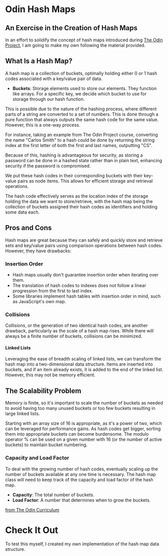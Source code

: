 # Odin Hash Maps

## An Exercise in the Creation of Hash Maps

In an effort to solidify the concept of hash maps introduced during [The Odin Project](https://www.theodinproject.com/lessons/javascript-hashmap-data-structure), I am going to make my own following the material provided.

## What Is a Hash Map?

A hash map is a collection of buckets, optimally holding either 0 or 1 hash codes associated with a key/value pair of data.

- **Buckets**: Storage elements used to store our elements. They function like arrays. For a specific key, we decide which bucket to use for storage through our hash function.

This is possible due to the nature of the hashing process, where different parts of a string are converted to a set of numbers. This is done through a pure function that always outputs the same hash code for the same value. However, this is a one-way process.

For instance, taking an example from The Odin Project course, converting the name "Carlos Smith" to a hash could be done by returning the string index at the first letter of both the first and last names, outputting "CS".

Because of this, hashing is advantageous for security, as storing a password can be done in a hashed state rather than in plain text, enhancing security if the password is compromised.

We put these hash codes in their corresponding buckets with their key-value pairs as node items. This allows for efficient storage and retrieval operations.

The hash code effectively serves as the location index of the storage holding the data we want to store/retrieve, with the hash map being the collection of buckets assigned their hash codes as identifiers and holding some data each.

## Pros and Cons

Hash maps are great because they can safely and quickly store and retrieve sets and key/value pairs using comparison operations between hash codes. However, they have drawbacks:

### Insertion Order

- Hash maps usually don't guarantee insertion order when iterating over them.
- The translation of hash codes to indexes does not follow a linear progression from the first to last index.
- Some libraries implement hash tables with insertion order in mind, such as JavaScript's own map.

### Collisions

Collisions, or the generation of two identical hash codes, are another drawback, particularly as the scale of a hash map rises. While there will always be a finite number of buckets, collisions can be minimized.

#### Linked Lists

Leveraging the ease of breadth scaling of linked lists, we can transform the hash map into a two-dimensional data structure. Items are inserted into buckets, and if an item already exists, it is added to the end of the linked list. However, this may not be memory efficient.

## The Scalability Problem

Memory is finite, so it's important to scale the number of buckets as needed to avoid having too many unused buckets or too few buckets resulting in large linked lists.

Starting with an array size of 16 is appropriate, as it's a power of two, which can be leveraged for performance gains. As hash codes get bigger, sorting them into appropriate buckets can become burdensome. The modulo operator % can be used on a given number with 16 (or the number of active buckets) to maintain bucket numbering.

### Capacity and Load Factor

To deal with the growing number of hash codes, eventually scaling up the number of buckets available at any one time is necessary. The hash map class will need to keep track of the capacity and load factor of the hash map.

- **Capacity**: The total number of buckets.
- **Load Factor**: A number that determines when to grow the buckets.

[from The Odin Curriculum](https://www.theodinproject.com/lessons/javascript-hashmap-data-structure)

# Check It Out

To test this myself, I created my own implementation of the hash map data structure.
